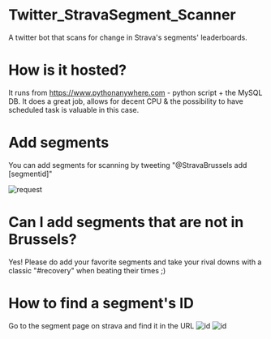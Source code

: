 # Twitter_StravaSegment_Scanner
A twitter bot that scans for change in Strava's segments' leaderboards. 
# How is it hosted?
It runs from https://www.pythonanywhere.com - python script + the MySQL DB. It does a great job, allows for decent CPU & the possibility to have scheduled task is valuable in this case.
# Add segments
You can add segments for scanning by tweeting "@StravaBrussels add [segmentid]"

![request](http://i.imgur.com/jr3pIfM.png)
# Can I add segments that are not in Brussels?
Yes! Please do add your favorite segments and take your rival downs with a classic "#recovery" when beating their times ;)
# How to find a segment's ID
Go to the segment page on strava and find it in the URL
![id](http://i.imgur.com/KhdLwM0.png)
![id](http://i.imgur.com/67HEvol.png)
